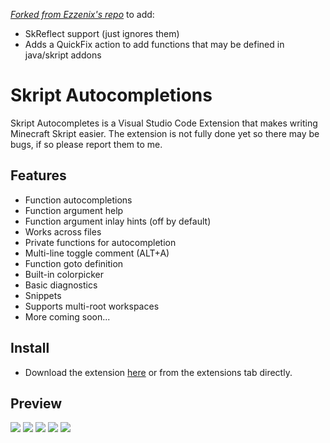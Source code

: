 *[Forked from Ezzenix's repo](https://github.com/Ezzenix/SkriptAutocompletions)* to add:
* SkReflect support (just ignores them)
* Adds a QuickFix action to add functions that may be defined in java/skript addons

# Skript Autocompletions

Skript Autocompletes is a Visual Studio Code Extension that makes writing Minecraft Skript easier. The extension is not fully done yet so there may be bugs, if so please report them to me.

## Features

* Function autocompletions
* Function argument help
* Function argument inlay hints (off by default)
* Works across files
* Private functions for autocompletion
* Multi-line toggle comment (ALT+A)
* Function goto definition
* Built-in colorpicker
* Basic diagnostics
* Snippets
* Supports multi-root workspaces
* More coming soon...

## Install
* Download the extension [here](https://marketplace.visualstudio.com/items?itemName=Ezzenix.skript-autocompletions) or from the extensions tab directly.

## Preview

<p align="left">
	<img src="assets/preview/autoCompletion.gif"></img>
	<img src="assets/preview/commentLines.gif"></img>
	<img src="assets/preview/diagnostics.png"></img>
	<img src="assets/preview/colorPicker.png"></img>
	<img src="assets/preview/inlayHints.png"></img>
</p>